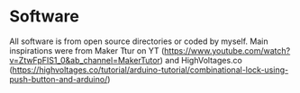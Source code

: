# Software
All software is from open source directories or coded by myself. Main inspirations were from Maker Ttur on YT (https://www.youtube.com/watch?v=ZtwFpFIS1_0&ab_channel=MakerTutor) and HighVoltages.co (https://highvoltages.co/tutorial/arduino-tutorial/combinational-lock-using-push-button-and-arduino/)
